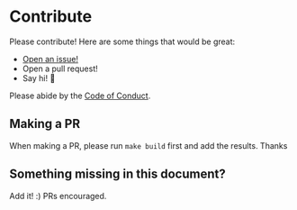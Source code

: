 # Contribute

Please contribute! Here are some things that would be great:

- [Open an issue!](https://github.com/orbitdb/title/issues/new)
- Open a pull request!
- Say hi! :wave:

Please abide by the [Code of Conduct](CODE_OF_CONDUCT.md).

## Making a PR

When making a PR, please run `make build` first and add the results. Thanks

## Something missing in this document?

Add it! :) PRs encouraged.
 
